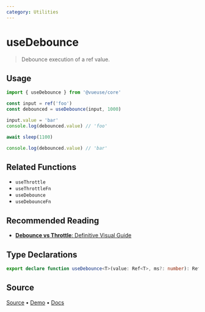 ```yaml
---
category: Utilities
---
```


# useDebounce

> Debounce execution of a ref value.

## Usage

```js {4}
import { useDebounce } from '@vueuse/core'

const input = ref('foo')
const debounced = useDebounce(input, 1000)

input.value = 'bar'
console.log(debounced.value) // 'foo'

await sleep(1100)

console.log(debounced.value) // 'bar'
```

## Related Functions

- `useThrottle`
- `useThrottleFn`
- `useDebounce`
- `useDebounceFn`

## Recommended Reading

- [**Debounce vs Throttle**: Definitive Visual Guide](https://redd.one/blog/debounce-vs-throttle)


<!--FOOTER_STARTS-->
## Type Declarations

```typescript
export declare function useDebounce<T>(value: Ref<T>, ms?: number): Ref<T>
```

## Source

[Source](https://github.com/vueuse/vueuse/blob/master/packages/shared/useDebounce/index.ts) • [Demo](https://github.com/vueuse/vueuse/blob/master/packages/shared/useDebounce/demo.vue) • [Docs](https://github.com/vueuse/vueuse/blob/master/packages/shared/useDebounce/index.md)


<!--FOOTER_ENDS-->